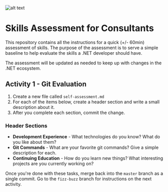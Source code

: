 ![alt text](http://lozanotek.com/images/logo.gif "Created by Lozanotek, Inc.") 
# Skills Assessment for Consultants

This repository contains all the instructions for a quick (+/- 60min) assessment of skills. The purpose of the assessment is to serve a simple baseline to help evaluate the skills a .NET developer should have.

The assessment will be updated as needed to keep up with changes in the .NET ecosystem.

## Activity 1 - Git Evaluation

1. Create a new file called `self-assessment.md`
2. For each of the items below, create a header section and write a small description about it.
3. After you complete each section, commit the change.

### Header Sections
* **Development Experience** - What technologies do you know? What do you like about them?
* **Git Commands** - What are your favorite git commands? Give a simple description for each.
* **Continuing Education** - How do you learn new things? What interesting projects are you currently working on?

Once you're done with these tasks, merge back into the `master` branch as a single commit. Go to the `fizz-buzz` branch for instructions on the next activity.